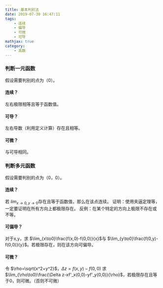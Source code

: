 ```yaml
---
title: 基本判别法
date: 2019-07-30 16:47:11
tags: 
    - 连续
    - 偏导
    - 可微
    - 可导
mathjax: true
category:
    - 高数
---
```

### 判断一元函数
假设需要判别的点为（0）。  

#### 连续？
左右极限相等且等于函数值。  

#### 可导？
左右导数（利用定义计算）存在且相等。  

#### 可微？
与可导相同。

### 判断多元函数
假设需要判别的点为（0，0）。

#### 连续？
若 $lim_{x\to 0,y\to 0}$存在且等于函数值，那么在该点连续。
证明：使用夹逼定理等，一定要证明在所有方向上都极限存在。
反例：在某个特定的方向上极限不存在或不等。

#### 可偏导？
对于x,y，求 $\lim_{x\to0}\frac{f(x,0)-f(0,0)}{x}$与 $\lim_{y\to0}\frac{f(0,y)-f(0,0)}{y}$。若极限存在，则在该方向可偏导。

#### 可微？
令 $\rho=\sqrt{x^2+y^2}$，$\Delta z=f(x,y)-f(0,0)$
求 $\lim_{\rho\to0}\frac{\Delta z-xf'_x(0,0)-yf'_y(0,0)}{\rho}$，若极限存在且等于0，则可微。（否则不可微）